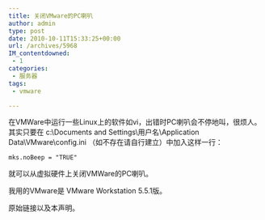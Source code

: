 ```yaml
---
title: 关闭VMware的PC喇叭
author: admin
type: post
date: 2010-10-11T15:33:25+00:00
url: /archives/5968
IM_contentdowned:
 - 1
categories:
 - 服务器
tags:
 - vmware

---
```

在VMWare中运行一些Linux上的软件如vi，出错时PC喇叭会不停地叫，很烦人。其实只要在 c:\Documents and Settings\用户名\Application Data\VMware\config.ini （如不存在请自行建立）中加入这样一行：

```
mks.noBeep = "TRUE"
```

就可以从虚拟硬件上关闭VMWare的PC喇叭。

我用的VMware是 VMware Workstation 5.5.1版。

原始链接以及本声明。